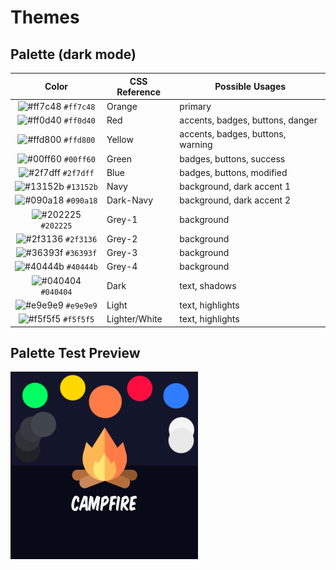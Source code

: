 # Themes

## Palette (dark mode)

|                               Color                                | CSS Reference                              | Possible Usages                           |
| :----------------------------------------------------------------: | ------------------------------------------ | ----------------------------------------- |
| ![#ff7c48](https://via.placeholder.com/10/ff7c48?text=+) `#ff7c48` | Orange                                     | primary                                   |
| ![#ff0d40](https://via.placeholder.com/10/ff0d40?text=+) `#ff0d40` | Red                                        | accents, badges, buttons, danger          |
| ![#ffd800](https://via.placeholder.com/10/ffd800?text=+) `#ffd800` | Yellow                                     | accents, badges, buttons, warning         |
| ![#00ff60](https://via.placeholder.com/10/00ff60?text=+) `#00ff60` | Green                                      | badges, buttons, success                  |
| ![#2f7dff](https://via.placeholder.com/10/2f7dff?text=+) `#2f7dff` | Blue                                       | badges, buttons, modified                 |
| ![#13152b](https://via.placeholder.com/10/13152b?text=+) `#13152b` | Navy                                       | background, dark accent 1                 |
| ![#090a18](https://via.placeholder.com/10/090a18?text=+) `#090a18` | Dark-Navy                                  | background, dark accent 2                 |
| ![#202225](https://via.placeholder.com/10/202225?text=+) `#202225` | Grey-1                                     | background                                |
| ![#2f3136](https://via.placeholder.com/10/2f3136?text=+) `#2f3136` | Grey-2                                     | background                                |
| ![#36393f](https://via.placeholder.com/10/36393f?text=+) `#36393f` | Grey-3                                     | background                                |
| ![#40444b](https://via.placeholder.com/10/40444b?text=+) `#40444b` | Grey-4                                     | background                                |
| ![#040404](https://via.placeholder.com/10/040404?text=+) `#040404` | Dark                                       | text, shadows                             |
| ![#e9e9e9](https://via.placeholder.com/10/e9e9e9?text=+) `#e9e9e9` | Light                                      | text, highlights                          |
| ![#f5f5f5](https://via.placeholder.com/10/f5f5f5?text=+) `#f5f5f5` | Lighter/White                              | text, highlights                          |

## Palette Test Preview
<img src="./files/palette.png" width=300>